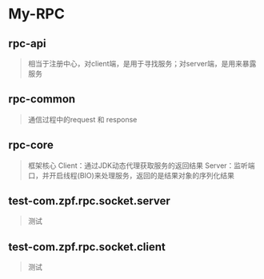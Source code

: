 # My-RPC

## rpc-api
> 相当于注册中心，对client端，是用于寻找服务；对server端，是用来暴露服务
## rpc-common
> 通信过程中的request 和 response
## rpc-core
> 框架核心
> Client：通过JDK动态代理获取服务的返回结果
> Server：监听端口，并开启线程(BIO)来处理服务，返回的是结果对象的序列化结果
## test-com.zpf.rpc.socket.server
> 测试
## test-com.zpf.rpc.socket.client
> 测试